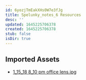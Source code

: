```yaml
---
id: 6yozjTmEakXHs0W7e3fJg
title: Spelunky_notes_6 Resources
desc: ''
updated: 1645225706378
created: 1645225706378
stub: false
isDir: true
---
```

## Imported Assets
- [1_15_18 8_10 pm office lens.jpg](/assets/1_15_18-8_10-pm-office-lens.jpg)
